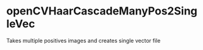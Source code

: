 # openCVHaarCascadeManyPos2SingleVec
Takes multiple positives images and creates single vector file
